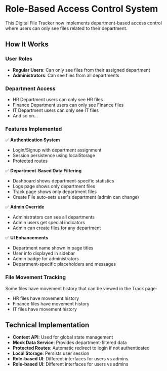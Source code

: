 # Role-Based Access Control System

This Digital File Tracker now implements department-based access control where users can only see files related to their department.

## How It Works

### User Roles
- **Regular Users**: Can only see files from their assigned department
- **Administrators**: Can see files from all departments

### Department Access
- HR Department users can only see HR files
- Finance Department users can only see Finance files
- IT Department users can only see IT files
- And so on...

### Features Implemented

✅ **Authentication System**
- Login/Signup with department assignment
- Session persistence using localStorage
- Protected routes

✅ **Department-Based Data Filtering**
- Dashboard shows department-specific statistics
- Logs page shows only department files
- Track page shows only department files
- Create File auto-sets user's department (admin can change)

✅ **Admin Override**
- Administrators can see all departments
- Admin users get special indicators
- Admin can create files for any department

✅ **UI Enhancements**
- Department name shown in page titles
- User info displayed in sidebar
- Admin badge for administrators
- Department-specific placeholders and messages

### File Movement Tracking

Some files have movement history that can be viewed in the Track page:
- HR files have movement history
- Finance files have movement history  
- IT files have movement history

## Technical Implementation

- **Context API**: Used for global state management
- **Mock Data Service**: Provides department-filtered data
- **Protected Routes**: Automatic redirect to login if not authenticated
- **Local Storage**: Persists user session
- **Role-based UI**: Different interfaces for users vs admins 
- **Role-based UI**: Different interfaces for users vs admins 
